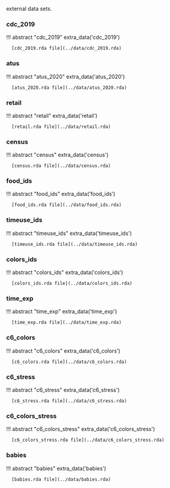 external data sets.


### cdc_2019

!!! abstract "cdc_2019"
      extra_data('cdc_2019')

      [cdc_2019.rda file](../data/cdc_2019.rda)

### atus

!!! abstract "atus_2020"
      extra_data('atus_2020')

      [atus_2020.rda file](../data/atus_2020.rda)


### retail

!!! abstract "retail"
      extra_data('retail')

      [retail.rda file](../data/retail.rda)

### census

!!! abstract "census"
      extra_data('census')

      [census.rda file](../data/census.rda)
      
### food_ids

!!! abstract "food_ids"
      extra_data('food_ids')

      [food_ids.rda file](../data/food_ids.rda)
      
### timeuse_ids

!!! abstract "timeuse_ids"
      extra_data('timeuse_ids')

      [timeuse_ids.rda file](../data/timeuse_ids.rda)

### colors_ids

!!! abstract "colors_ids"
      extra_data('colors_ids')

      [colors_ids.rda file](../data/colors_ids.rda)
[comment]: <> (check data folder to add .rda)

### time_exp

!!! abstract "time_exp"
      extra_data('time_exp')

      [time_exp.rda file](../data/time_exp.rda)
[comment]: <> (check data folder to add .rda)

### c6_colors

!!! abstract "c6_colors"
      extra_data('c6_colors')

      [c6_colors.rda file](../data/c6_colors.rda)
[comment]: <> (check data folder to add .rda)

### c6_stress

!!! abstract "c6_stress"
      extra_data('c6_stress')

      [c6_stress.rda file](../data/c6_stress.rda)
[comment]: <> (check data folder to add .rda)

### c6_colors_stress

!!! abstract "c6_colors_stress"
      extra_data('c6_colors_stress')

      [c6_colors_stress.rda file](../data/c6_colors_stress.rda)
[comment]: <> (check data folder to add .rda)

### babies

!!! abstract "babies"
      extra_data('babies')

      [babies.rda file](../data/babies.rda)
[comment]: <> (check data folder to add .rda)